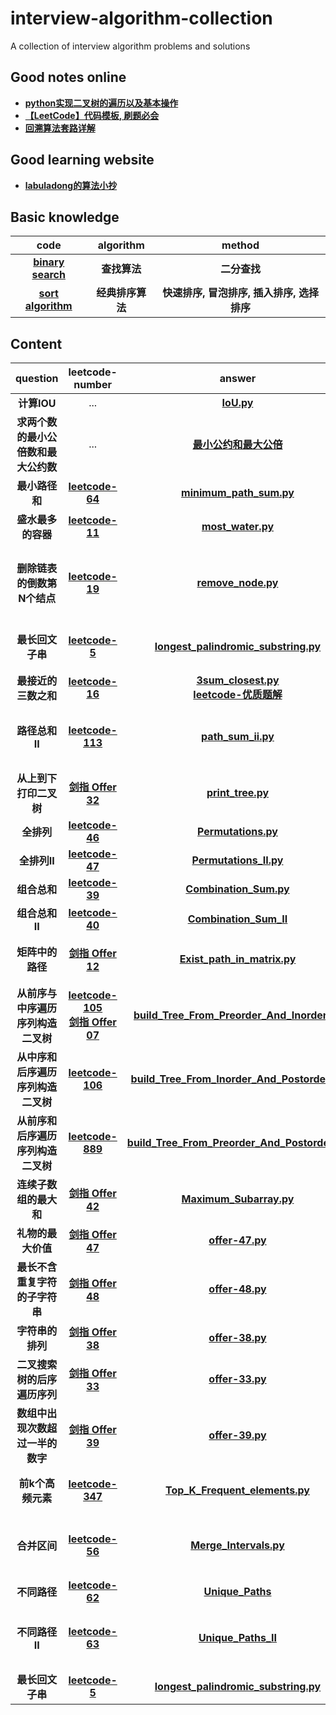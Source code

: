 # interview-algorithm-collection
A collection of interview algorithm problems and solutions

## Good notes online
- [__python实现二叉树的遍历以及基本操作__](https://www.cnblogs.com/anzhengyu/p/11083568.html)
- [__【LeetCode】代码模板, 刷题必会__](https://blog.csdn.net/fuxuemingzhu/article/details/101900729)
- [__回溯算法套路详解__](https://zhuanlan.zhihu.com/p/93530380)

## Good learning website
- [__labuladong的算法小抄__](https://labuladong.gitbook.io/algo/)

## Basic knowledge
|code|algorithm|method|
|:---:|:---:|:---:|
|[__binary search__](https://github.com/rentainhe/interview-algorithm-collection/blob/master/search-algorithm/binary_search.py)|__查找算法__|__二分查找__|
|[__sort algorithm__](https://github.com/rentainhe/interview-algorithm-collection/tree/master/sort-algorithm)|__经典排序算法__|__快速排序, 冒泡排序, 插入排序, 选择排序__|


## Content
|question|leetcode-number|answer|method|
|:---:|:---:|:---:|:---:|
| __计算IOU__ | ... | [__IoU.py__](https://github.com/rentainhe/interview-algorithm-collection/blob/master/interview-real/IoU.py)|...|
| __求两个数的最小公倍数和最大公约数__ | ... | [__最小公约和最大公倍__](https://github.com/rentainhe/interview-algorithm-collection/blob/master/interview-real/%E6%9C%80%E5%B0%8F%E5%85%AC%E7%BA%A6%E5%92%8C%E6%9C%80%E5%A4%A7%E5%85%AC%E5%80%8D.py)|...|
| __最小路径和__ | [__leetcode-64__](https://leetcode-cn.com/problems/minimum-path-sum/) | [__minimum_path_sum.py__](https://github.com/rentainhe/interview-algorithm-collection/blob/master/interview-real/minimum_path_sum.py)| __动态规划__ |
| __盛水最多的容器__ | [__leetcode-11__](https://leetcode-cn.com/problems/container-with-most-water/) | [__most_water.py__](https://github.com/rentainhe/interview-algorithm-collection/blob/master/interview-real/most_water.py)| __双指针-左右指针__ |
| __删除链表的倒数第N个结点__ | [__leetcode-19__](https://leetcode-cn.com/problems/remove-nth-node-from-end-of-list/) | [__remove_node.py__](https://github.com/rentainhe/interview-algorithm-collection/blob/master/interview-real/remove_node.py)| __双指针-快慢指针-使用dummy head小技巧__ |
| __最长回文子串__ | [__leetcode-5__](https://leetcode-cn.com/problems/longest-palindromic-substring/)| [__longest_palindromic_substring.py__](https://github.com/rentainhe/interview-algorithm-collection/blob/master/interview-real/longest_palindromic_substring.py)| __动态规划或者中心扩散__ |
| __最接近的三数之和__ | [__leetcode-16__](https://leetcode-cn.com/problems/3sum-closest/)|[__3sum_closest.py__](https://github.com/rentainhe/interview-algorithm-collection/blob/master/interview-real/3sum_closest.py) <br> [__leetcode-优质题解__](https://leetcode-cn.com/problems/path-sum-ii/solution/tao-mo-ban-er-cha-shu-wen-ti-de-dfs-he-bfs-jie-fa-/)| __数组排序-双指针__ |
| __路径总和II__ | [__leetcode-113__](https://leetcode-cn.com/problems/path-sum-ii/)|[__path_sum_ii.py__](https://github.com/rentainhe/interview-algorithm-collection/blob/master/interview-real/path_sum_ii.py)| __BFS算法, DFS算法, 注意题目要求__ |
| __从上到下打印二叉树__ | [__剑指 Offer 32__](https://leetcode-cn.com/problems/cong-shang-dao-xia-da-yin-er-cha-shu-lcof/)| [__print_tree.py__](https://github.com/rentainhe/interview-algorithm-collection/blob/master/interview-real/print_tree.py) | __BFS算法__ |
| __全排列__ | [__leetcode-46__](https://leetcode-cn.com/problems/permutations/) | [__Permutations.py__](https://github.com/rentainhe/interview-algorithm-collection/blob/master/interview-real/backtrack/permutations.py) | __回溯法__ |
| __全排列II__ | [__leetcode-47__](https://leetcode-cn.com/problems/permutations-ii/) | [__Permutations_II.py__](https://github.com/rentainhe/interview-algorithm-collection/blob/master/interview-real/backtrack/Permutations_II.py) | __回溯法__ |
| __组合总和__ | [__leetcode-39__](https://leetcode-cn.com/problems/combination-sum/) | [__Combination_Sum.py__](https://github.com/rentainhe/interview-algorithm-collection/blob/master/interview-real/backtrack/Combination_Sum.py) | __回溯法__ |
| __组合总和II__ | [__leetcode-40__](https://leetcode-cn.com/problems/combination-sum-ii/) | [__Combination_Sum_II__](https://github.com/rentainhe/interview-algorithm-collection/blob/master/interview-real/backtrack/Combination_Sum_II.py) | __回溯法__ |
| __矩阵中的路径__ | [__剑指 Offer 12__](https://leetcode-cn.com/problems/ju-zhen-zhong-de-lu-jing-lcof/) | [__Exist_path_in_matrix.py__](https://github.com/rentainhe/interview-algorithm-collection/blob/master/interview-real/backtrack/Exist_path_in_matrix.py) | __DFS回溯, 注意剪枝条件__ |
| __从前序与中序遍历序列构造二叉树__ | [__leetcode-105__](https://leetcode-cn.com/problems/construct-binary-tree-from-preorder-and-inorder-traversal/) <br> [__剑指 Offer 07__](https://leetcode-cn.com/problems/zhong-jian-er-cha-shu-lcof/) | [__build_Tree_From_Preorder_And_Inorder.py__](https://github.com/rentainhe/interview-algorithm-collection/blob/master/interview-real/binary_tree/build_Tree_From_Preorder_And_Inorder.py) | __迭代递归__ |
| __从中序和后序遍历序列构造二叉树__ | [__leetcode-106__](https://leetcode-cn.com/problems/construct-binary-tree-from-preorder-and-inorder-traversal/) | [__build_Tree_From_Inorder_And_Postorder.py__](https://github.com/rentainhe/interview-algorithm-collection/blob/master/interview-real/binary_tree/build_Tree_From_Inorder_And_Postorder.py) | __迭代递归__ |
| __从前序和后序遍历序列构造二叉树__ | [__leetcode-889__](https://leetcode-cn.com/problems/construct-binary-tree-from-preorder-and-postorder-traversal/) | [__build_Tree_From_Preorder_And_Postorder.py__](https://github.com/rentainhe/interview-algorithm-collection/blob/master/interview-real/binary_tree/build_Tree_From_Preorder_And_Postorder.py) | __迭代递归__ |
| __连续子数组的最大和__ | [__剑指 Offer 42__](https://leetcode-cn.com/problems/lian-xu-zi-shu-zu-de-zui-da-he-lcof/) | [__Maximum_Subarray.py__](https://github.com/rentainhe/interview-algorithm-collection/blob/master/interview-real/Maximum_Subarray.py) | __动态规划__ |
| __礼物的最大价值__ | [__剑指 Offer 47__](https://leetcode-cn.com/problems/li-wu-de-zui-da-jie-zhi-lcof/) | [__offer-47.py__](https://github.com/rentainhe/interview-algorithm-collection/blob/master/%E5%89%91%E6%8C%87offer/offer-47.py) | __动态规划__ |
| __最长不含重复字符的子字符串__ | [__剑指 Offer 48__](https://leetcode-cn.com/problems/zui-chang-bu-han-zhong-fu-zi-fu-de-zi-zi-fu-chuan-lcof/) | [__offer-48.py__](https://github.com/rentainhe/interview-algorithm-collection/blob/master/%E5%89%91%E6%8C%87offer/offer-48.py) | __快慢指针__ |
| __字符串的排列__ | [__剑指 Offer 38__](https://leetcode-cn.com/problems/zi-fu-chuan-de-pai-lie-lcof/) | [__offer-38.py__](https://github.com/rentainhe/interview-algorithm-collection/blob/master/%E5%89%91%E6%8C%87offer/offer-38.py) | __回溯 + 剪枝__ |
| __二叉搜索树的后序遍历序列__ | [__剑指 Offer 33__](https://leetcode-cn.com/problems/er-cha-sou-suo-shu-de-hou-xu-bian-li-xu-lie-lcof/) | [__offer-33.py__](https://github.com/rentainhe/interview-algorithm-collection/blob/master/%E5%89%91%E6%8C%87offer/offer-33.py) | __递归__ |
| __数组中出现次数超过一半的数字__| [__剑指 Offer 39__](https://leetcode-cn.com/problems/shu-zu-zhong-chu-xian-ci-shu-chao-guo-yi-ban-de-shu-zi-lcof/) | [__offer-39.py__](https://github.com/rentainhe/interview-algorithm-collection/blob/master/%E5%89%91%E6%8C%87offer/offer-39.py) | __哈希表__ |
| __前k个高频元素__ | [__leetcode-347__](https://leetcode-cn.com/problems/top-k-frequent-elements/) | [__Top_K_Frequent_elements.py__](https://github.com/rentainhe/interview-algorithm-collection/blob/master/interview-real/Top_K_Frequent_elements.py) | __构建hashmap, 字典排序__ |
| __合并区间__ | [__leetcode-56__](https://leetcode-cn.com/problems/merge-intervals/) | [__Merge_Intervals.py__](https://github.com/rentainhe/interview-algorithm-collection/blob/master/interview-real/Merge_Intervals.py) | __对数组进行排序, 然后按顺序添加__ |
| __不同路径__ | [__leetcode-62__](https://leetcode-cn.com/problems/unique-paths/) | [__Unique_Paths__](https://github.com/rentainhe/interview-algorithm-collection/blob/master/interview-real/dp/Unique_Paths.py) | __动态规划__ |
| __不同路径 II__ | [__leetcode-63__](https://leetcode-cn.com/problems/unique-paths-ii/) | [__Unique_Paths_II__](https://github.com/rentainhe/interview-algorithm-collection/blob/master/interview-real/dp/Unique_Paths_II.py) | __动态规划, 注意和上题初始化的不同__ |
| __最长回文子串__ | [__leetcode-5__](https://leetcode-cn.com/problems/longest-palindromic-substring/) | [__longest_palindromic_substring.py__](https://github.com/rentainhe/interview-algorithm-collection/blob/master/interview-real/dp/longest_palindromic_substring.py) | __动态规划__ |







